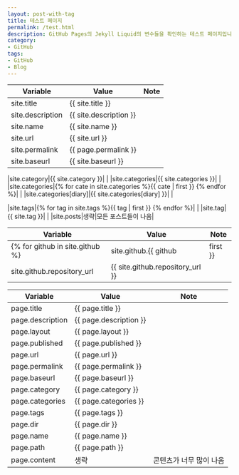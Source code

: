 ```yaml
---
layout: post-with-tag
title: 테스트 페이지
permalink: /test.html
description: GitHub Pages의 Jekyll Liquid의 변수들을 확인하는 테스트 페이지입니다.
category:
- GitHub
tags:
- GitHub
- Blog
---
```



|Variable|Value|Note|
|---|---|---|
|site.title|{{ site.title }}|  |
|site.description|{{ site.description }}|  |
|site.name|{{ site.name }}|  |
|site.url|{{ site.url }}|  |
|site.permalink|{{ page.permalink }}|  |
|site.baseurl|{{ site.baseurl }}|  |


|site.category|{{ site.category }}|  |
|site.categories|{{ site.categories }}|  |
|site.categories|{% for cate in site.categories %}{{ cate | first }} {% endfor %}|  |
|site.categories[diary]|{{ site.categories[diary] }}|  |


|site.tags|{% for tag in site.tags %}{{ tag | first }} {% endfor %}|  |
|site.tag|{{ site.tag }}|  |
|site.posts|생략|모든 포스트들이 나옴|


|Variable|Value|Note|
|---|---|---|
{% for github in site.github %}|site.github.{{ github | first }}|  |  |{% endfor %}
|site.github.repository_url|{{ site.github.repository_url }}|  |


|Variable|Value|Note|
|---|---|---|
|page.title|{{ page.title }}|  |
|page.description|{{ page.description }}|  |
|page.layout|{{ page.layout }}|  |
|page.published|{{ page.published }}|  |
|page.url|{{ page.url }}|  |
|page.permalink|{{ page.permalink }}|  |
|page.baseurl|{{ page.baseurl }}|  |
|page.category|{{ page.category }}|  |
|page.categories|{{ page.categories }}|  |
|page.tags|{{ page.tags }}|  |
|page.dir|{{ page.dir }}|  |
|page.name|{{ page.name }}|  |
|page.path|{{ page.path }}|  |
|page.content|생략|콘텐츠가 너무 많이 나옴|
